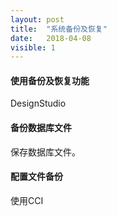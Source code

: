 ```yaml
---
layout: post
title:  "系统备份及恢复"
date:   2018-04-08
visible: 1
---
```


#### 使用备份及恢复功能

DesignStudio

#### 备份数据库文件

保存数据库文件。

#### 配置文件备份

使用CCI
